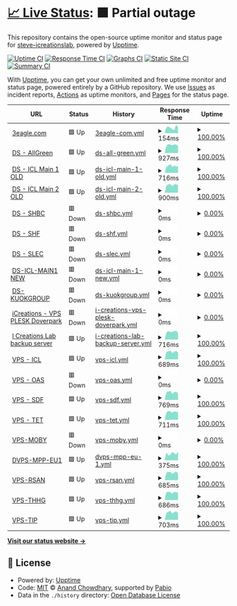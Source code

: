 # [📈 Live Status](https://steve-icreationslab.github.io/ICL_UpptimeMonitor): <!--live status--> **🟧 Partial outage**

This repository contains the open-source uptime monitor and status page for [steve-icreationslab](https://steve-icreationslab.github.io/ICL_UpptimeMonitor), powered by [Upptime](https://github.com/upptime/upptime).

[![Uptime CI](https://github.com/steve-icreationslab/ICL_UpptimeMonitor/workflows/Uptime%20CI/badge.svg)](https://github.com/steve-icreationslab/ICL_UpptimeMonitor/actions?query=workflow%3A%22Uptime+CI%22)
[![Response Time CI](https://github.com/steve-icreationslab/ICL_UpptimeMonitor/workflows/Response%20Time%20CI/badge.svg)](https://github.com/steve-icreationslab/ICL_UpptimeMonitor/actions?query=workflow%3A%22Response+Time+CI%22)
[![Graphs CI](https://github.com/steve-icreationslab/ICL_UpptimeMonitor/workflows/Graphs%20CI/badge.svg)](https://github.com/steve-icreationslab/ICL_UpptimeMonitor/actions?query=workflow%3A%22Graphs+CI%22)
[![Static Site CI](https://github.com/steve-icreationslab/ICL_UpptimeMonitor/workflows/Static%20Site%20CI/badge.svg)](https://github.com/steve-icreationslab/ICL_UpptimeMonitor/actions?query=workflow%3A%22Static+Site+CI%22)
[![Summary CI](https://github.com/steve-icreationslab/ICL_UpptimeMonitor/workflows/Summary%20CI/badge.svg)](https://github.com/steve-icreationslab/ICL_UpptimeMonitor/actions?query=workflow%3A%22Summary+CI%22)

With [Upptime](https://upptime.js.org), you can get your own unlimited and free uptime monitor and status page, powered entirely by a GitHub repository. We use [Issues](https://github.com/steve-icreationslab/ICL_UpptimeMonitor/issues) as incident reports, [Actions](https://github.com/steve-icreationslab/ICL_UpptimeMonitor/actions) as uptime monitors, and [Pages](https://steve-icreationslab.github.io/ICL_UpptimeMonitor) for the status page.

<!--start: status pages-->
<!-- This summary is generated by Upptime (https://github.com/upptime/upptime) -->
<!-- Do not edit this manually, your changes will be overwritten -->
<!-- prettier-ignore -->
| URL | Status | History | Response Time | Uptime |
| --- | ------ | ------- | ------------- | ------ |
| <img alt="" src="https://icons.duckduckgo.com/ip3/www.3eagle.com.ico" height="13"> [3eagle.com](https://www.3eagle.com) | 🟩 Up | [3eagle-com.yml](https://github.com/steve-icreationslab/ICL_UpptimeMonitor/commits/HEAD/history/3eagle-com.yml) | <details><summary><img alt="Response time graph" src="./graphs/3eagle-com/response-time-week.png" height="20"> 154ms</summary><br><a href="https://steve-icreationslab.github.io/ICL_UpptimeMonitor/history/3eagle-com"><img alt="Response time 145" src="https://img.shields.io/endpoint?url=https%3A%2F%2Fraw.githubusercontent.com%2Fsteve-icreationslab%2FICL_UpptimeMonitor%2FHEAD%2Fapi%2F3eagle-com%2Fresponse-time.json"></a><br><a href="https://steve-icreationslab.github.io/ICL_UpptimeMonitor/history/3eagle-com"><img alt="24-hour response time 174" src="https://img.shields.io/endpoint?url=https%3A%2F%2Fraw.githubusercontent.com%2Fsteve-icreationslab%2FICL_UpptimeMonitor%2FHEAD%2Fapi%2F3eagle-com%2Fresponse-time-day.json"></a><br><a href="https://steve-icreationslab.github.io/ICL_UpptimeMonitor/history/3eagle-com"><img alt="7-day response time 154" src="https://img.shields.io/endpoint?url=https%3A%2F%2Fraw.githubusercontent.com%2Fsteve-icreationslab%2FICL_UpptimeMonitor%2FHEAD%2Fapi%2F3eagle-com%2Fresponse-time-week.json"></a><br><a href="https://steve-icreationslab.github.io/ICL_UpptimeMonitor/history/3eagle-com"><img alt="30-day response time 145" src="https://img.shields.io/endpoint?url=https%3A%2F%2Fraw.githubusercontent.com%2Fsteve-icreationslab%2FICL_UpptimeMonitor%2FHEAD%2Fapi%2F3eagle-com%2Fresponse-time-month.json"></a><br><a href="https://steve-icreationslab.github.io/ICL_UpptimeMonitor/history/3eagle-com"><img alt="1-year response time 145" src="https://img.shields.io/endpoint?url=https%3A%2F%2Fraw.githubusercontent.com%2Fsteve-icreationslab%2FICL_UpptimeMonitor%2FHEAD%2Fapi%2F3eagle-com%2Fresponse-time-year.json"></a></details> | <details><summary><a href="https://steve-icreationslab.github.io/ICL_UpptimeMonitor/history/3eagle-com">100.00%</a></summary><a href="https://steve-icreationslab.github.io/ICL_UpptimeMonitor/history/3eagle-com"><img alt="All-time uptime 98.96%" src="https://img.shields.io/endpoint?url=https%3A%2F%2Fraw.githubusercontent.com%2Fsteve-icreationslab%2FICL_UpptimeMonitor%2FHEAD%2Fapi%2F3eagle-com%2Fuptime.json"></a><br><a href="https://steve-icreationslab.github.io/ICL_UpptimeMonitor/history/3eagle-com"><img alt="24-hour uptime 100.00%" src="https://img.shields.io/endpoint?url=https%3A%2F%2Fraw.githubusercontent.com%2Fsteve-icreationslab%2FICL_UpptimeMonitor%2FHEAD%2Fapi%2F3eagle-com%2Fuptime-day.json"></a><br><a href="https://steve-icreationslab.github.io/ICL_UpptimeMonitor/history/3eagle-com"><img alt="7-day uptime 100.00%" src="https://img.shields.io/endpoint?url=https%3A%2F%2Fraw.githubusercontent.com%2Fsteve-icreationslab%2FICL_UpptimeMonitor%2FHEAD%2Fapi%2F3eagle-com%2Fuptime-week.json"></a><br><a href="https://steve-icreationslab.github.io/ICL_UpptimeMonitor/history/3eagle-com"><img alt="30-day uptime 98.96%" src="https://img.shields.io/endpoint?url=https%3A%2F%2Fraw.githubusercontent.com%2Fsteve-icreationslab%2FICL_UpptimeMonitor%2FHEAD%2Fapi%2F3eagle-com%2Fuptime-month.json"></a><br><a href="https://steve-icreationslab.github.io/ICL_UpptimeMonitor/history/3eagle-com"><img alt="1-year uptime 98.96%" src="https://img.shields.io/endpoint?url=https%3A%2F%2Fraw.githubusercontent.com%2Fsteve-icreationslab%2FICL_UpptimeMonitor%2FHEAD%2Fapi%2F3eagle-com%2Fuptime-year.json"></a></details>
| <img alt="" src="https://icons.duckduckgo.com/ip3/server.allgreen.icreationslabserver.com.ico" height="13"> [DS - AllGreen](https://server.allgreen.icreationslabserver.com/) | 🟩 Up | [ds-all-green.yml](https://github.com/steve-icreationslab/ICL_UpptimeMonitor/commits/HEAD/history/ds-all-green.yml) | <details><summary><img alt="Response time graph" src="./graphs/ds-all-green/response-time-week.png" height="20"> 927ms</summary><br><a href="https://steve-icreationslab.github.io/ICL_UpptimeMonitor/history/ds-all-green"><img alt="Response time 926" src="https://img.shields.io/endpoint?url=https%3A%2F%2Fraw.githubusercontent.com%2Fsteve-icreationslab%2FICL_UpptimeMonitor%2FHEAD%2Fapi%2Fds-all-green%2Fresponse-time.json"></a><br><a href="https://steve-icreationslab.github.io/ICL_UpptimeMonitor/history/ds-all-green"><img alt="24-hour response time 1038" src="https://img.shields.io/endpoint?url=https%3A%2F%2Fraw.githubusercontent.com%2Fsteve-icreationslab%2FICL_UpptimeMonitor%2FHEAD%2Fapi%2Fds-all-green%2Fresponse-time-day.json"></a><br><a href="https://steve-icreationslab.github.io/ICL_UpptimeMonitor/history/ds-all-green"><img alt="7-day response time 927" src="https://img.shields.io/endpoint?url=https%3A%2F%2Fraw.githubusercontent.com%2Fsteve-icreationslab%2FICL_UpptimeMonitor%2FHEAD%2Fapi%2Fds-all-green%2Fresponse-time-week.json"></a><br><a href="https://steve-icreationslab.github.io/ICL_UpptimeMonitor/history/ds-all-green"><img alt="30-day response time 926" src="https://img.shields.io/endpoint?url=https%3A%2F%2Fraw.githubusercontent.com%2Fsteve-icreationslab%2FICL_UpptimeMonitor%2FHEAD%2Fapi%2Fds-all-green%2Fresponse-time-month.json"></a><br><a href="https://steve-icreationslab.github.io/ICL_UpptimeMonitor/history/ds-all-green"><img alt="1-year response time 926" src="https://img.shields.io/endpoint?url=https%3A%2F%2Fraw.githubusercontent.com%2Fsteve-icreationslab%2FICL_UpptimeMonitor%2FHEAD%2Fapi%2Fds-all-green%2Fresponse-time-year.json"></a></details> | <details><summary><a href="https://steve-icreationslab.github.io/ICL_UpptimeMonitor/history/ds-all-green">100.00%</a></summary><a href="https://steve-icreationslab.github.io/ICL_UpptimeMonitor/history/ds-all-green"><img alt="All-time uptime 100.00%" src="https://img.shields.io/endpoint?url=https%3A%2F%2Fraw.githubusercontent.com%2Fsteve-icreationslab%2FICL_UpptimeMonitor%2FHEAD%2Fapi%2Fds-all-green%2Fuptime.json"></a><br><a href="https://steve-icreationslab.github.io/ICL_UpptimeMonitor/history/ds-all-green"><img alt="24-hour uptime 100.00%" src="https://img.shields.io/endpoint?url=https%3A%2F%2Fraw.githubusercontent.com%2Fsteve-icreationslab%2FICL_UpptimeMonitor%2FHEAD%2Fapi%2Fds-all-green%2Fuptime-day.json"></a><br><a href="https://steve-icreationslab.github.io/ICL_UpptimeMonitor/history/ds-all-green"><img alt="7-day uptime 100.00%" src="https://img.shields.io/endpoint?url=https%3A%2F%2Fraw.githubusercontent.com%2Fsteve-icreationslab%2FICL_UpptimeMonitor%2FHEAD%2Fapi%2Fds-all-green%2Fuptime-week.json"></a><br><a href="https://steve-icreationslab.github.io/ICL_UpptimeMonitor/history/ds-all-green"><img alt="30-day uptime 100.00%" src="https://img.shields.io/endpoint?url=https%3A%2F%2Fraw.githubusercontent.com%2Fsteve-icreationslab%2FICL_UpptimeMonitor%2FHEAD%2Fapi%2Fds-all-green%2Fuptime-month.json"></a><br><a href="https://steve-icreationslab.github.io/ICL_UpptimeMonitor/history/ds-all-green"><img alt="1-year uptime 100.00%" src="https://img.shields.io/endpoint?url=https%3A%2F%2Fraw.githubusercontent.com%2Fsteve-icreationslab%2FICL_UpptimeMonitor%2FHEAD%2Fapi%2Fds-all-green%2Fuptime-year.json"></a></details>
| <img alt="" src="https://icons.duckduckgo.com/ip3/icreationslabhosting.com.ico" height="13"> [DS - ICL Main 1 OLD](http://icreationslabhosting.com/) | 🟩 Up | [ds-icl-main-1-old.yml](https://github.com/steve-icreationslab/ICL_UpptimeMonitor/commits/HEAD/history/ds-icl-main-1-old.yml) | <details><summary><img alt="Response time graph" src="./graphs/ds-icl-main-1-old/response-time-week.png" height="20"> 716ms</summary><br><a href="https://steve-icreationslab.github.io/ICL_UpptimeMonitor/history/ds-icl-main-1-old"><img alt="Response time 689" src="https://img.shields.io/endpoint?url=https%3A%2F%2Fraw.githubusercontent.com%2Fsteve-icreationslab%2FICL_UpptimeMonitor%2FHEAD%2Fapi%2Fds-icl-main-1-old%2Fresponse-time.json"></a><br><a href="https://steve-icreationslab.github.io/ICL_UpptimeMonitor/history/ds-icl-main-1-old"><img alt="24-hour response time 778" src="https://img.shields.io/endpoint?url=https%3A%2F%2Fraw.githubusercontent.com%2Fsteve-icreationslab%2FICL_UpptimeMonitor%2FHEAD%2Fapi%2Fds-icl-main-1-old%2Fresponse-time-day.json"></a><br><a href="https://steve-icreationslab.github.io/ICL_UpptimeMonitor/history/ds-icl-main-1-old"><img alt="7-day response time 716" src="https://img.shields.io/endpoint?url=https%3A%2F%2Fraw.githubusercontent.com%2Fsteve-icreationslab%2FICL_UpptimeMonitor%2FHEAD%2Fapi%2Fds-icl-main-1-old%2Fresponse-time-week.json"></a><br><a href="https://steve-icreationslab.github.io/ICL_UpptimeMonitor/history/ds-icl-main-1-old"><img alt="30-day response time 689" src="https://img.shields.io/endpoint?url=https%3A%2F%2Fraw.githubusercontent.com%2Fsteve-icreationslab%2FICL_UpptimeMonitor%2FHEAD%2Fapi%2Fds-icl-main-1-old%2Fresponse-time-month.json"></a><br><a href="https://steve-icreationslab.github.io/ICL_UpptimeMonitor/history/ds-icl-main-1-old"><img alt="1-year response time 689" src="https://img.shields.io/endpoint?url=https%3A%2F%2Fraw.githubusercontent.com%2Fsteve-icreationslab%2FICL_UpptimeMonitor%2FHEAD%2Fapi%2Fds-icl-main-1-old%2Fresponse-time-year.json"></a></details> | <details><summary><a href="https://steve-icreationslab.github.io/ICL_UpptimeMonitor/history/ds-icl-main-1-old">100.00%</a></summary><a href="https://steve-icreationslab.github.io/ICL_UpptimeMonitor/history/ds-icl-main-1-old"><img alt="All-time uptime 100.00%" src="https://img.shields.io/endpoint?url=https%3A%2F%2Fraw.githubusercontent.com%2Fsteve-icreationslab%2FICL_UpptimeMonitor%2FHEAD%2Fapi%2Fds-icl-main-1-old%2Fuptime.json"></a><br><a href="https://steve-icreationslab.github.io/ICL_UpptimeMonitor/history/ds-icl-main-1-old"><img alt="24-hour uptime 100.00%" src="https://img.shields.io/endpoint?url=https%3A%2F%2Fraw.githubusercontent.com%2Fsteve-icreationslab%2FICL_UpptimeMonitor%2FHEAD%2Fapi%2Fds-icl-main-1-old%2Fuptime-day.json"></a><br><a href="https://steve-icreationslab.github.io/ICL_UpptimeMonitor/history/ds-icl-main-1-old"><img alt="7-day uptime 100.00%" src="https://img.shields.io/endpoint?url=https%3A%2F%2Fraw.githubusercontent.com%2Fsteve-icreationslab%2FICL_UpptimeMonitor%2FHEAD%2Fapi%2Fds-icl-main-1-old%2Fuptime-week.json"></a><br><a href="https://steve-icreationslab.github.io/ICL_UpptimeMonitor/history/ds-icl-main-1-old"><img alt="30-day uptime 100.00%" src="https://img.shields.io/endpoint?url=https%3A%2F%2Fraw.githubusercontent.com%2Fsteve-icreationslab%2FICL_UpptimeMonitor%2FHEAD%2Fapi%2Fds-icl-main-1-old%2Fuptime-month.json"></a><br><a href="https://steve-icreationslab.github.io/ICL_UpptimeMonitor/history/ds-icl-main-1-old"><img alt="1-year uptime 100.00%" src="https://img.shields.io/endpoint?url=https%3A%2F%2Fraw.githubusercontent.com%2Fsteve-icreationslab%2FICL_UpptimeMonitor%2FHEAD%2Fapi%2Fds-icl-main-1-old%2Fuptime-year.json"></a></details>
| <img alt="" src="https://icons.duckduckgo.com/ip3/ds.icreationslabserver.com.ico" height="13"> [DS - ICL Main 2 OLD](https://ds.icreationslabserver.com/) | 🟩 Up | [ds-icl-main-2-old.yml](https://github.com/steve-icreationslab/ICL_UpptimeMonitor/commits/HEAD/history/ds-icl-main-2-old.yml) | <details><summary><img alt="Response time graph" src="./graphs/ds-icl-main-2-old/response-time-week.png" height="20"> 900ms</summary><br><a href="https://steve-icreationslab.github.io/ICL_UpptimeMonitor/history/ds-icl-main-2-old"><img alt="Response time 900" src="https://img.shields.io/endpoint?url=https%3A%2F%2Fraw.githubusercontent.com%2Fsteve-icreationslab%2FICL_UpptimeMonitor%2FHEAD%2Fapi%2Fds-icl-main-2-old%2Fresponse-time.json"></a><br><a href="https://steve-icreationslab.github.io/ICL_UpptimeMonitor/history/ds-icl-main-2-old"><img alt="24-hour response time 1024" src="https://img.shields.io/endpoint?url=https%3A%2F%2Fraw.githubusercontent.com%2Fsteve-icreationslab%2FICL_UpptimeMonitor%2FHEAD%2Fapi%2Fds-icl-main-2-old%2Fresponse-time-day.json"></a><br><a href="https://steve-icreationslab.github.io/ICL_UpptimeMonitor/history/ds-icl-main-2-old"><img alt="7-day response time 900" src="https://img.shields.io/endpoint?url=https%3A%2F%2Fraw.githubusercontent.com%2Fsteve-icreationslab%2FICL_UpptimeMonitor%2FHEAD%2Fapi%2Fds-icl-main-2-old%2Fresponse-time-week.json"></a><br><a href="https://steve-icreationslab.github.io/ICL_UpptimeMonitor/history/ds-icl-main-2-old"><img alt="30-day response time 900" src="https://img.shields.io/endpoint?url=https%3A%2F%2Fraw.githubusercontent.com%2Fsteve-icreationslab%2FICL_UpptimeMonitor%2FHEAD%2Fapi%2Fds-icl-main-2-old%2Fresponse-time-month.json"></a><br><a href="https://steve-icreationslab.github.io/ICL_UpptimeMonitor/history/ds-icl-main-2-old"><img alt="1-year response time 900" src="https://img.shields.io/endpoint?url=https%3A%2F%2Fraw.githubusercontent.com%2Fsteve-icreationslab%2FICL_UpptimeMonitor%2FHEAD%2Fapi%2Fds-icl-main-2-old%2Fresponse-time-year.json"></a></details> | <details><summary><a href="https://steve-icreationslab.github.io/ICL_UpptimeMonitor/history/ds-icl-main-2-old">100.00%</a></summary><a href="https://steve-icreationslab.github.io/ICL_UpptimeMonitor/history/ds-icl-main-2-old"><img alt="All-time uptime 100.00%" src="https://img.shields.io/endpoint?url=https%3A%2F%2Fraw.githubusercontent.com%2Fsteve-icreationslab%2FICL_UpptimeMonitor%2FHEAD%2Fapi%2Fds-icl-main-2-old%2Fuptime.json"></a><br><a href="https://steve-icreationslab.github.io/ICL_UpptimeMonitor/history/ds-icl-main-2-old"><img alt="24-hour uptime 100.00%" src="https://img.shields.io/endpoint?url=https%3A%2F%2Fraw.githubusercontent.com%2Fsteve-icreationslab%2FICL_UpptimeMonitor%2FHEAD%2Fapi%2Fds-icl-main-2-old%2Fuptime-day.json"></a><br><a href="https://steve-icreationslab.github.io/ICL_UpptimeMonitor/history/ds-icl-main-2-old"><img alt="7-day uptime 100.00%" src="https://img.shields.io/endpoint?url=https%3A%2F%2Fraw.githubusercontent.com%2Fsteve-icreationslab%2FICL_UpptimeMonitor%2FHEAD%2Fapi%2Fds-icl-main-2-old%2Fuptime-week.json"></a><br><a href="https://steve-icreationslab.github.io/ICL_UpptimeMonitor/history/ds-icl-main-2-old"><img alt="30-day uptime 100.00%" src="https://img.shields.io/endpoint?url=https%3A%2F%2Fraw.githubusercontent.com%2Fsteve-icreationslab%2FICL_UpptimeMonitor%2FHEAD%2Fapi%2Fds-icl-main-2-old%2Fuptime-month.json"></a><br><a href="https://steve-icreationslab.github.io/ICL_UpptimeMonitor/history/ds-icl-main-2-old"><img alt="1-year uptime 100.00%" src="https://img.shields.io/endpoint?url=https%3A%2F%2Fraw.githubusercontent.com%2Fsteve-icreationslab%2FICL_UpptimeMonitor%2FHEAD%2Fapi%2Fds-icl-main-2-old%2Fuptime-year.json"></a></details>
| <img alt="" src="https://icons.duckduckgo.com/ip3/server.shbc.com.sg.ico" height="13"> [DS - SHBC](https://server.shbc.com.sg/) | 🟥 Down | [ds-shbc.yml](https://github.com/steve-icreationslab/ICL_UpptimeMonitor/commits/HEAD/history/ds-shbc.yml) | <details><summary><img alt="Response time graph" src="./graphs/ds-shbc/response-time-week.png" height="20"> 0ms</summary><br><a href="https://steve-icreationslab.github.io/ICL_UpptimeMonitor/history/ds-shbc"><img alt="Response time 719" src="https://img.shields.io/endpoint?url=https%3A%2F%2Fraw.githubusercontent.com%2Fsteve-icreationslab%2FICL_UpptimeMonitor%2FHEAD%2Fapi%2Fds-shbc%2Fresponse-time.json"></a><br><a href="https://steve-icreationslab.github.io/ICL_UpptimeMonitor/history/ds-shbc"><img alt="24-hour response time 0" src="https://img.shields.io/endpoint?url=https%3A%2F%2Fraw.githubusercontent.com%2Fsteve-icreationslab%2FICL_UpptimeMonitor%2FHEAD%2Fapi%2Fds-shbc%2Fresponse-time-day.json"></a><br><a href="https://steve-icreationslab.github.io/ICL_UpptimeMonitor/history/ds-shbc"><img alt="7-day response time 0" src="https://img.shields.io/endpoint?url=https%3A%2F%2Fraw.githubusercontent.com%2Fsteve-icreationslab%2FICL_UpptimeMonitor%2FHEAD%2Fapi%2Fds-shbc%2Fresponse-time-week.json"></a><br><a href="https://steve-icreationslab.github.io/ICL_UpptimeMonitor/history/ds-shbc"><img alt="30-day response time 719" src="https://img.shields.io/endpoint?url=https%3A%2F%2Fraw.githubusercontent.com%2Fsteve-icreationslab%2FICL_UpptimeMonitor%2FHEAD%2Fapi%2Fds-shbc%2Fresponse-time-month.json"></a><br><a href="https://steve-icreationslab.github.io/ICL_UpptimeMonitor/history/ds-shbc"><img alt="1-year response time 719" src="https://img.shields.io/endpoint?url=https%3A%2F%2Fraw.githubusercontent.com%2Fsteve-icreationslab%2FICL_UpptimeMonitor%2FHEAD%2Fapi%2Fds-shbc%2Fresponse-time-year.json"></a></details> | <details><summary><a href="https://steve-icreationslab.github.io/ICL_UpptimeMonitor/history/ds-shbc">0.00%</a></summary><a href="https://steve-icreationslab.github.io/ICL_UpptimeMonitor/history/ds-shbc"><img alt="All-time uptime 0.02%" src="https://img.shields.io/endpoint?url=https%3A%2F%2Fraw.githubusercontent.com%2Fsteve-icreationslab%2FICL_UpptimeMonitor%2FHEAD%2Fapi%2Fds-shbc%2Fuptime.json"></a><br><a href="https://steve-icreationslab.github.io/ICL_UpptimeMonitor/history/ds-shbc"><img alt="24-hour uptime 0.00%" src="https://img.shields.io/endpoint?url=https%3A%2F%2Fraw.githubusercontent.com%2Fsteve-icreationslab%2FICL_UpptimeMonitor%2FHEAD%2Fapi%2Fds-shbc%2Fuptime-day.json"></a><br><a href="https://steve-icreationslab.github.io/ICL_UpptimeMonitor/history/ds-shbc"><img alt="7-day uptime 0.00%" src="https://img.shields.io/endpoint?url=https%3A%2F%2Fraw.githubusercontent.com%2Fsteve-icreationslab%2FICL_UpptimeMonitor%2FHEAD%2Fapi%2Fds-shbc%2Fuptime-week.json"></a><br><a href="https://steve-icreationslab.github.io/ICL_UpptimeMonitor/history/ds-shbc"><img alt="30-day uptime 0.02%" src="https://img.shields.io/endpoint?url=https%3A%2F%2Fraw.githubusercontent.com%2Fsteve-icreationslab%2FICL_UpptimeMonitor%2FHEAD%2Fapi%2Fds-shbc%2Fuptime-month.json"></a><br><a href="https://steve-icreationslab.github.io/ICL_UpptimeMonitor/history/ds-shbc"><img alt="1-year uptime 0.02%" src="https://img.shields.io/endpoint?url=https%3A%2F%2Fraw.githubusercontent.com%2Fsteve-icreationslab%2FICL_UpptimeMonitor%2FHEAD%2Fapi%2Fds-shbc%2Fuptime-year.json"></a></details>
| <img alt="" src="https://icons.duckduckgo.com/ip3/server.myheart.org.sg.ico" height="13"> [DS - SHF](https://server.myheart.org.sg/) | 🟥 Down | [ds-shf.yml](https://github.com/steve-icreationslab/ICL_UpptimeMonitor/commits/HEAD/history/ds-shf.yml) | <details><summary><img alt="Response time graph" src="./graphs/ds-shf/response-time-week.png" height="20"> 0ms</summary><br><a href="https://steve-icreationslab.github.io/ICL_UpptimeMonitor/history/ds-shf"><img alt="Response time 0" src="https://img.shields.io/endpoint?url=https%3A%2F%2Fraw.githubusercontent.com%2Fsteve-icreationslab%2FICL_UpptimeMonitor%2FHEAD%2Fapi%2Fds-shf%2Fresponse-time.json"></a><br><a href="https://steve-icreationslab.github.io/ICL_UpptimeMonitor/history/ds-shf"><img alt="24-hour response time 0" src="https://img.shields.io/endpoint?url=https%3A%2F%2Fraw.githubusercontent.com%2Fsteve-icreationslab%2FICL_UpptimeMonitor%2FHEAD%2Fapi%2Fds-shf%2Fresponse-time-day.json"></a><br><a href="https://steve-icreationslab.github.io/ICL_UpptimeMonitor/history/ds-shf"><img alt="7-day response time 0" src="https://img.shields.io/endpoint?url=https%3A%2F%2Fraw.githubusercontent.com%2Fsteve-icreationslab%2FICL_UpptimeMonitor%2FHEAD%2Fapi%2Fds-shf%2Fresponse-time-week.json"></a><br><a href="https://steve-icreationslab.github.io/ICL_UpptimeMonitor/history/ds-shf"><img alt="30-day response time 0" src="https://img.shields.io/endpoint?url=https%3A%2F%2Fraw.githubusercontent.com%2Fsteve-icreationslab%2FICL_UpptimeMonitor%2FHEAD%2Fapi%2Fds-shf%2Fresponse-time-month.json"></a><br><a href="https://steve-icreationslab.github.io/ICL_UpptimeMonitor/history/ds-shf"><img alt="1-year response time 0" src="https://img.shields.io/endpoint?url=https%3A%2F%2Fraw.githubusercontent.com%2Fsteve-icreationslab%2FICL_UpptimeMonitor%2FHEAD%2Fapi%2Fds-shf%2Fresponse-time-year.json"></a></details> | <details><summary><a href="https://steve-icreationslab.github.io/ICL_UpptimeMonitor/history/ds-shf">0.00%</a></summary><a href="https://steve-icreationslab.github.io/ICL_UpptimeMonitor/history/ds-shf"><img alt="All-time uptime 0.00%" src="https://img.shields.io/endpoint?url=https%3A%2F%2Fraw.githubusercontent.com%2Fsteve-icreationslab%2FICL_UpptimeMonitor%2FHEAD%2Fapi%2Fds-shf%2Fuptime.json"></a><br><a href="https://steve-icreationslab.github.io/ICL_UpptimeMonitor/history/ds-shf"><img alt="24-hour uptime 0.00%" src="https://img.shields.io/endpoint?url=https%3A%2F%2Fraw.githubusercontent.com%2Fsteve-icreationslab%2FICL_UpptimeMonitor%2FHEAD%2Fapi%2Fds-shf%2Fuptime-day.json"></a><br><a href="https://steve-icreationslab.github.io/ICL_UpptimeMonitor/history/ds-shf"><img alt="7-day uptime 0.00%" src="https://img.shields.io/endpoint?url=https%3A%2F%2Fraw.githubusercontent.com%2Fsteve-icreationslab%2FICL_UpptimeMonitor%2FHEAD%2Fapi%2Fds-shf%2Fuptime-week.json"></a><br><a href="https://steve-icreationslab.github.io/ICL_UpptimeMonitor/history/ds-shf"><img alt="30-day uptime 0.00%" src="https://img.shields.io/endpoint?url=https%3A%2F%2Fraw.githubusercontent.com%2Fsteve-icreationslab%2FICL_UpptimeMonitor%2FHEAD%2Fapi%2Fds-shf%2Fuptime-month.json"></a><br><a href="https://steve-icreationslab.github.io/ICL_UpptimeMonitor/history/ds-shf"><img alt="1-year uptime 0.00%" src="https://img.shields.io/endpoint?url=https%3A%2F%2Fraw.githubusercontent.com%2Fsteve-icreationslab%2FICL_UpptimeMonitor%2FHEAD%2Fapi%2Fds-shf%2Fuptime-year.json"></a></details>
| <img alt="" src="https://icons.duckduckgo.com/ip3/slec.icreationslabhosting.com.ico" height="13"> [DS - SLEC](https://slec.icreationslabhosting.com/) | 🟥 Down | [ds-slec.yml](https://github.com/steve-icreationslab/ICL_UpptimeMonitor/commits/HEAD/history/ds-slec.yml) | <details><summary><img alt="Response time graph" src="./graphs/ds-slec/response-time-week.png" height="20"> 0ms</summary><br><a href="https://steve-icreationslab.github.io/ICL_UpptimeMonitor/history/ds-slec"><img alt="Response time 910" src="https://img.shields.io/endpoint?url=https%3A%2F%2Fraw.githubusercontent.com%2Fsteve-icreationslab%2FICL_UpptimeMonitor%2FHEAD%2Fapi%2Fds-slec%2Fresponse-time.json"></a><br><a href="https://steve-icreationslab.github.io/ICL_UpptimeMonitor/history/ds-slec"><img alt="24-hour response time 0" src="https://img.shields.io/endpoint?url=https%3A%2F%2Fraw.githubusercontent.com%2Fsteve-icreationslab%2FICL_UpptimeMonitor%2FHEAD%2Fapi%2Fds-slec%2Fresponse-time-day.json"></a><br><a href="https://steve-icreationslab.github.io/ICL_UpptimeMonitor/history/ds-slec"><img alt="7-day response time 0" src="https://img.shields.io/endpoint?url=https%3A%2F%2Fraw.githubusercontent.com%2Fsteve-icreationslab%2FICL_UpptimeMonitor%2FHEAD%2Fapi%2Fds-slec%2Fresponse-time-week.json"></a><br><a href="https://steve-icreationslab.github.io/ICL_UpptimeMonitor/history/ds-slec"><img alt="30-day response time 910" src="https://img.shields.io/endpoint?url=https%3A%2F%2Fraw.githubusercontent.com%2Fsteve-icreationslab%2FICL_UpptimeMonitor%2FHEAD%2Fapi%2Fds-slec%2Fresponse-time-month.json"></a><br><a href="https://steve-icreationslab.github.io/ICL_UpptimeMonitor/history/ds-slec"><img alt="1-year response time 910" src="https://img.shields.io/endpoint?url=https%3A%2F%2Fraw.githubusercontent.com%2Fsteve-icreationslab%2FICL_UpptimeMonitor%2FHEAD%2Fapi%2Fds-slec%2Fresponse-time-year.json"></a></details> | <details><summary><a href="https://steve-icreationslab.github.io/ICL_UpptimeMonitor/history/ds-slec">0.00%</a></summary><a href="https://steve-icreationslab.github.io/ICL_UpptimeMonitor/history/ds-slec"><img alt="All-time uptime 40.25%" src="https://img.shields.io/endpoint?url=https%3A%2F%2Fraw.githubusercontent.com%2Fsteve-icreationslab%2FICL_UpptimeMonitor%2FHEAD%2Fapi%2Fds-slec%2Fuptime.json"></a><br><a href="https://steve-icreationslab.github.io/ICL_UpptimeMonitor/history/ds-slec"><img alt="24-hour uptime 0.00%" src="https://img.shields.io/endpoint?url=https%3A%2F%2Fraw.githubusercontent.com%2Fsteve-icreationslab%2FICL_UpptimeMonitor%2FHEAD%2Fapi%2Fds-slec%2Fuptime-day.json"></a><br><a href="https://steve-icreationslab.github.io/ICL_UpptimeMonitor/history/ds-slec"><img alt="7-day uptime 0.00%" src="https://img.shields.io/endpoint?url=https%3A%2F%2Fraw.githubusercontent.com%2Fsteve-icreationslab%2FICL_UpptimeMonitor%2FHEAD%2Fapi%2Fds-slec%2Fuptime-week.json"></a><br><a href="https://steve-icreationslab.github.io/ICL_UpptimeMonitor/history/ds-slec"><img alt="30-day uptime 40.25%" src="https://img.shields.io/endpoint?url=https%3A%2F%2Fraw.githubusercontent.com%2Fsteve-icreationslab%2FICL_UpptimeMonitor%2FHEAD%2Fapi%2Fds-slec%2Fuptime-month.json"></a><br><a href="https://steve-icreationslab.github.io/ICL_UpptimeMonitor/history/ds-slec"><img alt="1-year uptime 40.25%" src="https://img.shields.io/endpoint?url=https%3A%2F%2Fraw.githubusercontent.com%2Fsteve-icreationslab%2FICL_UpptimeMonitor%2FHEAD%2Fapi%2Fds-slec%2Fuptime-year.json"></a></details>
| <img alt="" src="https://icons.duckduckgo.com/ip3/15.235.233.103.ico" height="13"> [DS-ICL-MAIN1 NEW](https://15.235.233.103/) | 🟥 Down | [ds-icl-main-1-new.yml](https://github.com/steve-icreationslab/ICL_UpptimeMonitor/commits/HEAD/history/ds-icl-main-1-new.yml) | <details><summary><img alt="Response time graph" src="./graphs/ds-icl-main-1-new/response-time-week.png" height="20"> 0ms</summary><br><a href="https://steve-icreationslab.github.io/ICL_UpptimeMonitor/history/ds-icl-main-1-new"><img alt="Response time 0" src="https://img.shields.io/endpoint?url=https%3A%2F%2Fraw.githubusercontent.com%2Fsteve-icreationslab%2FICL_UpptimeMonitor%2FHEAD%2Fapi%2Fds-icl-main-1-new%2Fresponse-time.json"></a><br><a href="https://steve-icreationslab.github.io/ICL_UpptimeMonitor/history/ds-icl-main-1-new"><img alt="24-hour response time 0" src="https://img.shields.io/endpoint?url=https%3A%2F%2Fraw.githubusercontent.com%2Fsteve-icreationslab%2FICL_UpptimeMonitor%2FHEAD%2Fapi%2Fds-icl-main-1-new%2Fresponse-time-day.json"></a><br><a href="https://steve-icreationslab.github.io/ICL_UpptimeMonitor/history/ds-icl-main-1-new"><img alt="7-day response time 0" src="https://img.shields.io/endpoint?url=https%3A%2F%2Fraw.githubusercontent.com%2Fsteve-icreationslab%2FICL_UpptimeMonitor%2FHEAD%2Fapi%2Fds-icl-main-1-new%2Fresponse-time-week.json"></a><br><a href="https://steve-icreationslab.github.io/ICL_UpptimeMonitor/history/ds-icl-main-1-new"><img alt="30-day response time 0" src="https://img.shields.io/endpoint?url=https%3A%2F%2Fraw.githubusercontent.com%2Fsteve-icreationslab%2FICL_UpptimeMonitor%2FHEAD%2Fapi%2Fds-icl-main-1-new%2Fresponse-time-month.json"></a><br><a href="https://steve-icreationslab.github.io/ICL_UpptimeMonitor/history/ds-icl-main-1-new"><img alt="1-year response time 0" src="https://img.shields.io/endpoint?url=https%3A%2F%2Fraw.githubusercontent.com%2Fsteve-icreationslab%2FICL_UpptimeMonitor%2FHEAD%2Fapi%2Fds-icl-main-1-new%2Fresponse-time-year.json"></a></details> | <details><summary><a href="https://steve-icreationslab.github.io/ICL_UpptimeMonitor/history/ds-icl-main-1-new">0.00%</a></summary><a href="https://steve-icreationslab.github.io/ICL_UpptimeMonitor/history/ds-icl-main-1-new"><img alt="All-time uptime 0.00%" src="https://img.shields.io/endpoint?url=https%3A%2F%2Fraw.githubusercontent.com%2Fsteve-icreationslab%2FICL_UpptimeMonitor%2FHEAD%2Fapi%2Fds-icl-main-1-new%2Fuptime.json"></a><br><a href="https://steve-icreationslab.github.io/ICL_UpptimeMonitor/history/ds-icl-main-1-new"><img alt="24-hour uptime 0.00%" src="https://img.shields.io/endpoint?url=https%3A%2F%2Fraw.githubusercontent.com%2Fsteve-icreationslab%2FICL_UpptimeMonitor%2FHEAD%2Fapi%2Fds-icl-main-1-new%2Fuptime-day.json"></a><br><a href="https://steve-icreationslab.github.io/ICL_UpptimeMonitor/history/ds-icl-main-1-new"><img alt="7-day uptime 0.00%" src="https://img.shields.io/endpoint?url=https%3A%2F%2Fraw.githubusercontent.com%2Fsteve-icreationslab%2FICL_UpptimeMonitor%2FHEAD%2Fapi%2Fds-icl-main-1-new%2Fuptime-week.json"></a><br><a href="https://steve-icreationslab.github.io/ICL_UpptimeMonitor/history/ds-icl-main-1-new"><img alt="30-day uptime 0.00%" src="https://img.shields.io/endpoint?url=https%3A%2F%2Fraw.githubusercontent.com%2Fsteve-icreationslab%2FICL_UpptimeMonitor%2FHEAD%2Fapi%2Fds-icl-main-1-new%2Fuptime-month.json"></a><br><a href="https://steve-icreationslab.github.io/ICL_UpptimeMonitor/history/ds-icl-main-1-new"><img alt="1-year uptime 0.00%" src="https://img.shields.io/endpoint?url=https%3A%2F%2Fraw.githubusercontent.com%2Fsteve-icreationslab%2FICL_UpptimeMonitor%2FHEAD%2Fapi%2Fds-icl-main-1-new%2Fuptime-year.json"></a></details>
| <img alt="" src="https://icons.duckduckgo.com/ip3/kuokgroup.server.icreationslab.com.ico" height="13"> [DS-KUOKGROUP](https://kuokgroup.server.icreationslab.com:2083/) | 🟥 Down | [ds-kuokgroup.yml](https://github.com/steve-icreationslab/ICL_UpptimeMonitor/commits/HEAD/history/ds-kuokgroup.yml) | <details><summary><img alt="Response time graph" src="./graphs/ds-kuokgroup/response-time-week.png" height="20"> 0ms</summary><br><a href="https://steve-icreationslab.github.io/ICL_UpptimeMonitor/history/ds-kuokgroup"><img alt="Response time 0" src="https://img.shields.io/endpoint?url=https%3A%2F%2Fraw.githubusercontent.com%2Fsteve-icreationslab%2FICL_UpptimeMonitor%2FHEAD%2Fapi%2Fds-kuokgroup%2Fresponse-time.json"></a><br><a href="https://steve-icreationslab.github.io/ICL_UpptimeMonitor/history/ds-kuokgroup"><img alt="24-hour response time 0" src="https://img.shields.io/endpoint?url=https%3A%2F%2Fraw.githubusercontent.com%2Fsteve-icreationslab%2FICL_UpptimeMonitor%2FHEAD%2Fapi%2Fds-kuokgroup%2Fresponse-time-day.json"></a><br><a href="https://steve-icreationslab.github.io/ICL_UpptimeMonitor/history/ds-kuokgroup"><img alt="7-day response time 0" src="https://img.shields.io/endpoint?url=https%3A%2F%2Fraw.githubusercontent.com%2Fsteve-icreationslab%2FICL_UpptimeMonitor%2FHEAD%2Fapi%2Fds-kuokgroup%2Fresponse-time-week.json"></a><br><a href="https://steve-icreationslab.github.io/ICL_UpptimeMonitor/history/ds-kuokgroup"><img alt="30-day response time 0" src="https://img.shields.io/endpoint?url=https%3A%2F%2Fraw.githubusercontent.com%2Fsteve-icreationslab%2FICL_UpptimeMonitor%2FHEAD%2Fapi%2Fds-kuokgroup%2Fresponse-time-month.json"></a><br><a href="https://steve-icreationslab.github.io/ICL_UpptimeMonitor/history/ds-kuokgroup"><img alt="1-year response time 0" src="https://img.shields.io/endpoint?url=https%3A%2F%2Fraw.githubusercontent.com%2Fsteve-icreationslab%2FICL_UpptimeMonitor%2FHEAD%2Fapi%2Fds-kuokgroup%2Fresponse-time-year.json"></a></details> | <details><summary><a href="https://steve-icreationslab.github.io/ICL_UpptimeMonitor/history/ds-kuokgroup">0.00%</a></summary><a href="https://steve-icreationslab.github.io/ICL_UpptimeMonitor/history/ds-kuokgroup"><img alt="All-time uptime 0.00%" src="https://img.shields.io/endpoint?url=https%3A%2F%2Fraw.githubusercontent.com%2Fsteve-icreationslab%2FICL_UpptimeMonitor%2FHEAD%2Fapi%2Fds-kuokgroup%2Fuptime.json"></a><br><a href="https://steve-icreationslab.github.io/ICL_UpptimeMonitor/history/ds-kuokgroup"><img alt="24-hour uptime 0.00%" src="https://img.shields.io/endpoint?url=https%3A%2F%2Fraw.githubusercontent.com%2Fsteve-icreationslab%2FICL_UpptimeMonitor%2FHEAD%2Fapi%2Fds-kuokgroup%2Fuptime-day.json"></a><br><a href="https://steve-icreationslab.github.io/ICL_UpptimeMonitor/history/ds-kuokgroup"><img alt="7-day uptime 0.00%" src="https://img.shields.io/endpoint?url=https%3A%2F%2Fraw.githubusercontent.com%2Fsteve-icreationslab%2FICL_UpptimeMonitor%2FHEAD%2Fapi%2Fds-kuokgroup%2Fuptime-week.json"></a><br><a href="https://steve-icreationslab.github.io/ICL_UpptimeMonitor/history/ds-kuokgroup"><img alt="30-day uptime 0.00%" src="https://img.shields.io/endpoint?url=https%3A%2F%2Fraw.githubusercontent.com%2Fsteve-icreationslab%2FICL_UpptimeMonitor%2FHEAD%2Fapi%2Fds-kuokgroup%2Fuptime-month.json"></a><br><a href="https://steve-icreationslab.github.io/ICL_UpptimeMonitor/history/ds-kuokgroup"><img alt="1-year uptime 0.00%" src="https://img.shields.io/endpoint?url=https%3A%2F%2Fraw.githubusercontent.com%2Fsteve-icreationslab%2FICL_UpptimeMonitor%2FHEAD%2Fapi%2Fds-kuokgroup%2Fuptime-year.json"></a></details>
| <img alt="" src="https://icons.duckduckgo.com/ip3/vps.doverpark.org.sg.ico" height="13"> [iCreations - VPS PLESK Doverpark](https://vps.doverpark.org.sg:8443/login_up.php) | 🟥 Down | [i-creations-vps-plesk-doverpark.yml](https://github.com/steve-icreationslab/ICL_UpptimeMonitor/commits/HEAD/history/i-creations-vps-plesk-doverpark.yml) | <details><summary><img alt="Response time graph" src="./graphs/i-creations-vps-plesk-doverpark/response-time-week.png" height="20"> 0ms</summary><br><a href="https://steve-icreationslab.github.io/ICL_UpptimeMonitor/history/i-creations-vps-plesk-doverpark"><img alt="Response time 0" src="https://img.shields.io/endpoint?url=https%3A%2F%2Fraw.githubusercontent.com%2Fsteve-icreationslab%2FICL_UpptimeMonitor%2FHEAD%2Fapi%2Fi-creations-vps-plesk-doverpark%2Fresponse-time.json"></a><br><a href="https://steve-icreationslab.github.io/ICL_UpptimeMonitor/history/i-creations-vps-plesk-doverpark"><img alt="24-hour response time 0" src="https://img.shields.io/endpoint?url=https%3A%2F%2Fraw.githubusercontent.com%2Fsteve-icreationslab%2FICL_UpptimeMonitor%2FHEAD%2Fapi%2Fi-creations-vps-plesk-doverpark%2Fresponse-time-day.json"></a><br><a href="https://steve-icreationslab.github.io/ICL_UpptimeMonitor/history/i-creations-vps-plesk-doverpark"><img alt="7-day response time 0" src="https://img.shields.io/endpoint?url=https%3A%2F%2Fraw.githubusercontent.com%2Fsteve-icreationslab%2FICL_UpptimeMonitor%2FHEAD%2Fapi%2Fi-creations-vps-plesk-doverpark%2Fresponse-time-week.json"></a><br><a href="https://steve-icreationslab.github.io/ICL_UpptimeMonitor/history/i-creations-vps-plesk-doverpark"><img alt="30-day response time 0" src="https://img.shields.io/endpoint?url=https%3A%2F%2Fraw.githubusercontent.com%2Fsteve-icreationslab%2FICL_UpptimeMonitor%2FHEAD%2Fapi%2Fi-creations-vps-plesk-doverpark%2Fresponse-time-month.json"></a><br><a href="https://steve-icreationslab.github.io/ICL_UpptimeMonitor/history/i-creations-vps-plesk-doverpark"><img alt="1-year response time 0" src="https://img.shields.io/endpoint?url=https%3A%2F%2Fraw.githubusercontent.com%2Fsteve-icreationslab%2FICL_UpptimeMonitor%2FHEAD%2Fapi%2Fi-creations-vps-plesk-doverpark%2Fresponse-time-year.json"></a></details> | <details><summary><a href="https://steve-icreationslab.github.io/ICL_UpptimeMonitor/history/i-creations-vps-plesk-doverpark">0.00%</a></summary><a href="https://steve-icreationslab.github.io/ICL_UpptimeMonitor/history/i-creations-vps-plesk-doverpark"><img alt="All-time uptime 0.00%" src="https://img.shields.io/endpoint?url=https%3A%2F%2Fraw.githubusercontent.com%2Fsteve-icreationslab%2FICL_UpptimeMonitor%2FHEAD%2Fapi%2Fi-creations-vps-plesk-doverpark%2Fuptime.json"></a><br><a href="https://steve-icreationslab.github.io/ICL_UpptimeMonitor/history/i-creations-vps-plesk-doverpark"><img alt="24-hour uptime 0.00%" src="https://img.shields.io/endpoint?url=https%3A%2F%2Fraw.githubusercontent.com%2Fsteve-icreationslab%2FICL_UpptimeMonitor%2FHEAD%2Fapi%2Fi-creations-vps-plesk-doverpark%2Fuptime-day.json"></a><br><a href="https://steve-icreationslab.github.io/ICL_UpptimeMonitor/history/i-creations-vps-plesk-doverpark"><img alt="7-day uptime 0.00%" src="https://img.shields.io/endpoint?url=https%3A%2F%2Fraw.githubusercontent.com%2Fsteve-icreationslab%2FICL_UpptimeMonitor%2FHEAD%2Fapi%2Fi-creations-vps-plesk-doverpark%2Fuptime-week.json"></a><br><a href="https://steve-icreationslab.github.io/ICL_UpptimeMonitor/history/i-creations-vps-plesk-doverpark"><img alt="30-day uptime 0.00%" src="https://img.shields.io/endpoint?url=https%3A%2F%2Fraw.githubusercontent.com%2Fsteve-icreationslab%2FICL_UpptimeMonitor%2FHEAD%2Fapi%2Fi-creations-vps-plesk-doverpark%2Fuptime-month.json"></a><br><a href="https://steve-icreationslab.github.io/ICL_UpptimeMonitor/history/i-creations-vps-plesk-doverpark"><img alt="1-year uptime 0.00%" src="https://img.shields.io/endpoint?url=https%3A%2F%2Fraw.githubusercontent.com%2Fsteve-icreationslab%2FICL_UpptimeMonitor%2FHEAD%2Fapi%2Fi-creations-vps-plesk-doverpark%2Fuptime-year.json"></a></details>
| <img alt="" src="https://icons.duckduckgo.com/ip3/server.icreationslab.com.ico" height="13"> [I Creations Lab backup server](https://server.icreationslab.com/) | 🟩 Up | [i-creations-lab-backup-server.yml](https://github.com/steve-icreationslab/ICL_UpptimeMonitor/commits/HEAD/history/i-creations-lab-backup-server.yml) | <details><summary><img alt="Response time graph" src="./graphs/i-creations-lab-backup-server/response-time-week.png" height="20"> 716ms</summary><br><a href="https://steve-icreationslab.github.io/ICL_UpptimeMonitor/history/i-creations-lab-backup-server"><img alt="Response time 698" src="https://img.shields.io/endpoint?url=https%3A%2F%2Fraw.githubusercontent.com%2Fsteve-icreationslab%2FICL_UpptimeMonitor%2FHEAD%2Fapi%2Fi-creations-lab-backup-server%2Fresponse-time.json"></a><br><a href="https://steve-icreationslab.github.io/ICL_UpptimeMonitor/history/i-creations-lab-backup-server"><img alt="24-hour response time 810" src="https://img.shields.io/endpoint?url=https%3A%2F%2Fraw.githubusercontent.com%2Fsteve-icreationslab%2FICL_UpptimeMonitor%2FHEAD%2Fapi%2Fi-creations-lab-backup-server%2Fresponse-time-day.json"></a><br><a href="https://steve-icreationslab.github.io/ICL_UpptimeMonitor/history/i-creations-lab-backup-server"><img alt="7-day response time 716" src="https://img.shields.io/endpoint?url=https%3A%2F%2Fraw.githubusercontent.com%2Fsteve-icreationslab%2FICL_UpptimeMonitor%2FHEAD%2Fapi%2Fi-creations-lab-backup-server%2Fresponse-time-week.json"></a><br><a href="https://steve-icreationslab.github.io/ICL_UpptimeMonitor/history/i-creations-lab-backup-server"><img alt="30-day response time 698" src="https://img.shields.io/endpoint?url=https%3A%2F%2Fraw.githubusercontent.com%2Fsteve-icreationslab%2FICL_UpptimeMonitor%2FHEAD%2Fapi%2Fi-creations-lab-backup-server%2Fresponse-time-month.json"></a><br><a href="https://steve-icreationslab.github.io/ICL_UpptimeMonitor/history/i-creations-lab-backup-server"><img alt="1-year response time 698" src="https://img.shields.io/endpoint?url=https%3A%2F%2Fraw.githubusercontent.com%2Fsteve-icreationslab%2FICL_UpptimeMonitor%2FHEAD%2Fapi%2Fi-creations-lab-backup-server%2Fresponse-time-year.json"></a></details> | <details><summary><a href="https://steve-icreationslab.github.io/ICL_UpptimeMonitor/history/i-creations-lab-backup-server">100.00%</a></summary><a href="https://steve-icreationslab.github.io/ICL_UpptimeMonitor/history/i-creations-lab-backup-server"><img alt="All-time uptime 99.80%" src="https://img.shields.io/endpoint?url=https%3A%2F%2Fraw.githubusercontent.com%2Fsteve-icreationslab%2FICL_UpptimeMonitor%2FHEAD%2Fapi%2Fi-creations-lab-backup-server%2Fuptime.json"></a><br><a href="https://steve-icreationslab.github.io/ICL_UpptimeMonitor/history/i-creations-lab-backup-server"><img alt="24-hour uptime 100.00%" src="https://img.shields.io/endpoint?url=https%3A%2F%2Fraw.githubusercontent.com%2Fsteve-icreationslab%2FICL_UpptimeMonitor%2FHEAD%2Fapi%2Fi-creations-lab-backup-server%2Fuptime-day.json"></a><br><a href="https://steve-icreationslab.github.io/ICL_UpptimeMonitor/history/i-creations-lab-backup-server"><img alt="7-day uptime 100.00%" src="https://img.shields.io/endpoint?url=https%3A%2F%2Fraw.githubusercontent.com%2Fsteve-icreationslab%2FICL_UpptimeMonitor%2FHEAD%2Fapi%2Fi-creations-lab-backup-server%2Fuptime-week.json"></a><br><a href="https://steve-icreationslab.github.io/ICL_UpptimeMonitor/history/i-creations-lab-backup-server"><img alt="30-day uptime 99.80%" src="https://img.shields.io/endpoint?url=https%3A%2F%2Fraw.githubusercontent.com%2Fsteve-icreationslab%2FICL_UpptimeMonitor%2FHEAD%2Fapi%2Fi-creations-lab-backup-server%2Fuptime-month.json"></a><br><a href="https://steve-icreationslab.github.io/ICL_UpptimeMonitor/history/i-creations-lab-backup-server"><img alt="1-year uptime 99.80%" src="https://img.shields.io/endpoint?url=https%3A%2F%2Fraw.githubusercontent.com%2Fsteve-icreationslab%2FICL_UpptimeMonitor%2FHEAD%2Fapi%2Fi-creations-lab-backup-server%2Fuptime-year.json"></a></details>
| <img alt="" src="https://icons.duckduckgo.com/ip3/icl.server.icreationslab.com.ico" height="13"> [VPS - ICL](https://icl.server.icreationslab.com/) | 🟩 Up | [vps-icl.yml](https://github.com/steve-icreationslab/ICL_UpptimeMonitor/commits/HEAD/history/vps-icl.yml) | <details><summary><img alt="Response time graph" src="./graphs/vps-icl/response-time-week.png" height="20"> 689ms</summary><br><a href="https://steve-icreationslab.github.io/ICL_UpptimeMonitor/history/vps-icl"><img alt="Response time 719" src="https://img.shields.io/endpoint?url=https%3A%2F%2Fraw.githubusercontent.com%2Fsteve-icreationslab%2FICL_UpptimeMonitor%2FHEAD%2Fapi%2Fvps-icl%2Fresponse-time.json"></a><br><a href="https://steve-icreationslab.github.io/ICL_UpptimeMonitor/history/vps-icl"><img alt="24-hour response time 755" src="https://img.shields.io/endpoint?url=https%3A%2F%2Fraw.githubusercontent.com%2Fsteve-icreationslab%2FICL_UpptimeMonitor%2FHEAD%2Fapi%2Fvps-icl%2Fresponse-time-day.json"></a><br><a href="https://steve-icreationslab.github.io/ICL_UpptimeMonitor/history/vps-icl"><img alt="7-day response time 689" src="https://img.shields.io/endpoint?url=https%3A%2F%2Fraw.githubusercontent.com%2Fsteve-icreationslab%2FICL_UpptimeMonitor%2FHEAD%2Fapi%2Fvps-icl%2Fresponse-time-week.json"></a><br><a href="https://steve-icreationslab.github.io/ICL_UpptimeMonitor/history/vps-icl"><img alt="30-day response time 719" src="https://img.shields.io/endpoint?url=https%3A%2F%2Fraw.githubusercontent.com%2Fsteve-icreationslab%2FICL_UpptimeMonitor%2FHEAD%2Fapi%2Fvps-icl%2Fresponse-time-month.json"></a><br><a href="https://steve-icreationslab.github.io/ICL_UpptimeMonitor/history/vps-icl"><img alt="1-year response time 719" src="https://img.shields.io/endpoint?url=https%3A%2F%2Fraw.githubusercontent.com%2Fsteve-icreationslab%2FICL_UpptimeMonitor%2FHEAD%2Fapi%2Fvps-icl%2Fresponse-time-year.json"></a></details> | <details><summary><a href="https://steve-icreationslab.github.io/ICL_UpptimeMonitor/history/vps-icl">100.00%</a></summary><a href="https://steve-icreationslab.github.io/ICL_UpptimeMonitor/history/vps-icl"><img alt="All-time uptime 100.00%" src="https://img.shields.io/endpoint?url=https%3A%2F%2Fraw.githubusercontent.com%2Fsteve-icreationslab%2FICL_UpptimeMonitor%2FHEAD%2Fapi%2Fvps-icl%2Fuptime.json"></a><br><a href="https://steve-icreationslab.github.io/ICL_UpptimeMonitor/history/vps-icl"><img alt="24-hour uptime 100.00%" src="https://img.shields.io/endpoint?url=https%3A%2F%2Fraw.githubusercontent.com%2Fsteve-icreationslab%2FICL_UpptimeMonitor%2FHEAD%2Fapi%2Fvps-icl%2Fuptime-day.json"></a><br><a href="https://steve-icreationslab.github.io/ICL_UpptimeMonitor/history/vps-icl"><img alt="7-day uptime 100.00%" src="https://img.shields.io/endpoint?url=https%3A%2F%2Fraw.githubusercontent.com%2Fsteve-icreationslab%2FICL_UpptimeMonitor%2FHEAD%2Fapi%2Fvps-icl%2Fuptime-week.json"></a><br><a href="https://steve-icreationslab.github.io/ICL_UpptimeMonitor/history/vps-icl"><img alt="30-day uptime 100.00%" src="https://img.shields.io/endpoint?url=https%3A%2F%2Fraw.githubusercontent.com%2Fsteve-icreationslab%2FICL_UpptimeMonitor%2FHEAD%2Fapi%2Fvps-icl%2Fuptime-month.json"></a><br><a href="https://steve-icreationslab.github.io/ICL_UpptimeMonitor/history/vps-icl"><img alt="1-year uptime 100.00%" src="https://img.shields.io/endpoint?url=https%3A%2F%2Fraw.githubusercontent.com%2Fsteve-icreationslab%2FICL_UpptimeMonitor%2FHEAD%2Fapi%2Fvps-icl%2Fuptime-year.json"></a></details>
| <img alt="" src="https://icons.duckduckgo.com/ip3/18.142.195.18.ico" height="13"> [VPS - OAS](https://18.142.195.18/) | 🟥 Down | [vps-oas.yml](https://github.com/steve-icreationslab/ICL_UpptimeMonitor/commits/HEAD/history/vps-oas.yml) | <details><summary><img alt="Response time graph" src="./graphs/vps-oas/response-time-week.png" height="20"> 0ms</summary><br><a href="https://steve-icreationslab.github.io/ICL_UpptimeMonitor/history/vps-oas"><img alt="Response time 0" src="https://img.shields.io/endpoint?url=https%3A%2F%2Fraw.githubusercontent.com%2Fsteve-icreationslab%2FICL_UpptimeMonitor%2FHEAD%2Fapi%2Fvps-oas%2Fresponse-time.json"></a><br><a href="https://steve-icreationslab.github.io/ICL_UpptimeMonitor/history/vps-oas"><img alt="24-hour response time 0" src="https://img.shields.io/endpoint?url=https%3A%2F%2Fraw.githubusercontent.com%2Fsteve-icreationslab%2FICL_UpptimeMonitor%2FHEAD%2Fapi%2Fvps-oas%2Fresponse-time-day.json"></a><br><a href="https://steve-icreationslab.github.io/ICL_UpptimeMonitor/history/vps-oas"><img alt="7-day response time 0" src="https://img.shields.io/endpoint?url=https%3A%2F%2Fraw.githubusercontent.com%2Fsteve-icreationslab%2FICL_UpptimeMonitor%2FHEAD%2Fapi%2Fvps-oas%2Fresponse-time-week.json"></a><br><a href="https://steve-icreationslab.github.io/ICL_UpptimeMonitor/history/vps-oas"><img alt="30-day response time 0" src="https://img.shields.io/endpoint?url=https%3A%2F%2Fraw.githubusercontent.com%2Fsteve-icreationslab%2FICL_UpptimeMonitor%2FHEAD%2Fapi%2Fvps-oas%2Fresponse-time-month.json"></a><br><a href="https://steve-icreationslab.github.io/ICL_UpptimeMonitor/history/vps-oas"><img alt="1-year response time 0" src="https://img.shields.io/endpoint?url=https%3A%2F%2Fraw.githubusercontent.com%2Fsteve-icreationslab%2FICL_UpptimeMonitor%2FHEAD%2Fapi%2Fvps-oas%2Fresponse-time-year.json"></a></details> | <details><summary><a href="https://steve-icreationslab.github.io/ICL_UpptimeMonitor/history/vps-oas">0.00%</a></summary><a href="https://steve-icreationslab.github.io/ICL_UpptimeMonitor/history/vps-oas"><img alt="All-time uptime 0.00%" src="https://img.shields.io/endpoint?url=https%3A%2F%2Fraw.githubusercontent.com%2Fsteve-icreationslab%2FICL_UpptimeMonitor%2FHEAD%2Fapi%2Fvps-oas%2Fuptime.json"></a><br><a href="https://steve-icreationslab.github.io/ICL_UpptimeMonitor/history/vps-oas"><img alt="24-hour uptime 0.00%" src="https://img.shields.io/endpoint?url=https%3A%2F%2Fraw.githubusercontent.com%2Fsteve-icreationslab%2FICL_UpptimeMonitor%2FHEAD%2Fapi%2Fvps-oas%2Fuptime-day.json"></a><br><a href="https://steve-icreationslab.github.io/ICL_UpptimeMonitor/history/vps-oas"><img alt="7-day uptime 0.00%" src="https://img.shields.io/endpoint?url=https%3A%2F%2Fraw.githubusercontent.com%2Fsteve-icreationslab%2FICL_UpptimeMonitor%2FHEAD%2Fapi%2Fvps-oas%2Fuptime-week.json"></a><br><a href="https://steve-icreationslab.github.io/ICL_UpptimeMonitor/history/vps-oas"><img alt="30-day uptime 0.00%" src="https://img.shields.io/endpoint?url=https%3A%2F%2Fraw.githubusercontent.com%2Fsteve-icreationslab%2FICL_UpptimeMonitor%2FHEAD%2Fapi%2Fvps-oas%2Fuptime-month.json"></a><br><a href="https://steve-icreationslab.github.io/ICL_UpptimeMonitor/history/vps-oas"><img alt="1-year uptime 0.00%" src="https://img.shields.io/endpoint?url=https%3A%2F%2Fraw.githubusercontent.com%2Fsteve-icreationslab%2FICL_UpptimeMonitor%2FHEAD%2Fapi%2Fvps-oas%2Fuptime-year.json"></a></details>
| <img alt="" src="https://icons.duckduckgo.com/ip3/server.sundownfestival.com.ico" height="13"> [VPS - SDF](https://server.sundownfestival.com/) | 🟩 Up | [vps-sdf.yml](https://github.com/steve-icreationslab/ICL_UpptimeMonitor/commits/HEAD/history/vps-sdf.yml) | <details><summary><img alt="Response time graph" src="./graphs/vps-sdf/response-time-week.png" height="20"> 769ms</summary><br><a href="https://steve-icreationslab.github.io/ICL_UpptimeMonitor/history/vps-sdf"><img alt="Response time 801" src="https://img.shields.io/endpoint?url=https%3A%2F%2Fraw.githubusercontent.com%2Fsteve-icreationslab%2FICL_UpptimeMonitor%2FHEAD%2Fapi%2Fvps-sdf%2Fresponse-time.json"></a><br><a href="https://steve-icreationslab.github.io/ICL_UpptimeMonitor/history/vps-sdf"><img alt="24-hour response time 790" src="https://img.shields.io/endpoint?url=https%3A%2F%2Fraw.githubusercontent.com%2Fsteve-icreationslab%2FICL_UpptimeMonitor%2FHEAD%2Fapi%2Fvps-sdf%2Fresponse-time-day.json"></a><br><a href="https://steve-icreationslab.github.io/ICL_UpptimeMonitor/history/vps-sdf"><img alt="7-day response time 769" src="https://img.shields.io/endpoint?url=https%3A%2F%2Fraw.githubusercontent.com%2Fsteve-icreationslab%2FICL_UpptimeMonitor%2FHEAD%2Fapi%2Fvps-sdf%2Fresponse-time-week.json"></a><br><a href="https://steve-icreationslab.github.io/ICL_UpptimeMonitor/history/vps-sdf"><img alt="30-day response time 801" src="https://img.shields.io/endpoint?url=https%3A%2F%2Fraw.githubusercontent.com%2Fsteve-icreationslab%2FICL_UpptimeMonitor%2FHEAD%2Fapi%2Fvps-sdf%2Fresponse-time-month.json"></a><br><a href="https://steve-icreationslab.github.io/ICL_UpptimeMonitor/history/vps-sdf"><img alt="1-year response time 801" src="https://img.shields.io/endpoint?url=https%3A%2F%2Fraw.githubusercontent.com%2Fsteve-icreationslab%2FICL_UpptimeMonitor%2FHEAD%2Fapi%2Fvps-sdf%2Fresponse-time-year.json"></a></details> | <details><summary><a href="https://steve-icreationslab.github.io/ICL_UpptimeMonitor/history/vps-sdf">100.00%</a></summary><a href="https://steve-icreationslab.github.io/ICL_UpptimeMonitor/history/vps-sdf"><img alt="All-time uptime 99.95%" src="https://img.shields.io/endpoint?url=https%3A%2F%2Fraw.githubusercontent.com%2Fsteve-icreationslab%2FICL_UpptimeMonitor%2FHEAD%2Fapi%2Fvps-sdf%2Fuptime.json"></a><br><a href="https://steve-icreationslab.github.io/ICL_UpptimeMonitor/history/vps-sdf"><img alt="24-hour uptime 100.00%" src="https://img.shields.io/endpoint?url=https%3A%2F%2Fraw.githubusercontent.com%2Fsteve-icreationslab%2FICL_UpptimeMonitor%2FHEAD%2Fapi%2Fvps-sdf%2Fuptime-day.json"></a><br><a href="https://steve-icreationslab.github.io/ICL_UpptimeMonitor/history/vps-sdf"><img alt="7-day uptime 100.00%" src="https://img.shields.io/endpoint?url=https%3A%2F%2Fraw.githubusercontent.com%2Fsteve-icreationslab%2FICL_UpptimeMonitor%2FHEAD%2Fapi%2Fvps-sdf%2Fuptime-week.json"></a><br><a href="https://steve-icreationslab.github.io/ICL_UpptimeMonitor/history/vps-sdf"><img alt="30-day uptime 99.95%" src="https://img.shields.io/endpoint?url=https%3A%2F%2Fraw.githubusercontent.com%2Fsteve-icreationslab%2FICL_UpptimeMonitor%2FHEAD%2Fapi%2Fvps-sdf%2Fuptime-month.json"></a><br><a href="https://steve-icreationslab.github.io/ICL_UpptimeMonitor/history/vps-sdf"><img alt="1-year uptime 99.95%" src="https://img.shields.io/endpoint?url=https%3A%2F%2Fraw.githubusercontent.com%2Fsteve-icreationslab%2FICL_UpptimeMonitor%2FHEAD%2Fapi%2Fvps-sdf%2Fuptime-year.json"></a></details>
| <img alt="" src="https://icons.duckduckgo.com/ip3/server.theenchantedtree.com.sg.ico" height="13"> [VPS - TET](https://server.theenchantedtree.com.sg/) | 🟩 Up | [vps-tet.yml](https://github.com/steve-icreationslab/ICL_UpptimeMonitor/commits/HEAD/history/vps-tet.yml) | <details><summary><img alt="Response time graph" src="./graphs/vps-tet/response-time-week.png" height="20"> 711ms</summary><br><a href="https://steve-icreationslab.github.io/ICL_UpptimeMonitor/history/vps-tet"><img alt="Response time 743" src="https://img.shields.io/endpoint?url=https%3A%2F%2Fraw.githubusercontent.com%2Fsteve-icreationslab%2FICL_UpptimeMonitor%2FHEAD%2Fapi%2Fvps-tet%2Fresponse-time.json"></a><br><a href="https://steve-icreationslab.github.io/ICL_UpptimeMonitor/history/vps-tet"><img alt="24-hour response time 736" src="https://img.shields.io/endpoint?url=https%3A%2F%2Fraw.githubusercontent.com%2Fsteve-icreationslab%2FICL_UpptimeMonitor%2FHEAD%2Fapi%2Fvps-tet%2Fresponse-time-day.json"></a><br><a href="https://steve-icreationslab.github.io/ICL_UpptimeMonitor/history/vps-tet"><img alt="7-day response time 711" src="https://img.shields.io/endpoint?url=https%3A%2F%2Fraw.githubusercontent.com%2Fsteve-icreationslab%2FICL_UpptimeMonitor%2FHEAD%2Fapi%2Fvps-tet%2Fresponse-time-week.json"></a><br><a href="https://steve-icreationslab.github.io/ICL_UpptimeMonitor/history/vps-tet"><img alt="30-day response time 743" src="https://img.shields.io/endpoint?url=https%3A%2F%2Fraw.githubusercontent.com%2Fsteve-icreationslab%2FICL_UpptimeMonitor%2FHEAD%2Fapi%2Fvps-tet%2Fresponse-time-month.json"></a><br><a href="https://steve-icreationslab.github.io/ICL_UpptimeMonitor/history/vps-tet"><img alt="1-year response time 743" src="https://img.shields.io/endpoint?url=https%3A%2F%2Fraw.githubusercontent.com%2Fsteve-icreationslab%2FICL_UpptimeMonitor%2FHEAD%2Fapi%2Fvps-tet%2Fresponse-time-year.json"></a></details> | <details><summary><a href="https://steve-icreationslab.github.io/ICL_UpptimeMonitor/history/vps-tet">100.00%</a></summary><a href="https://steve-icreationslab.github.io/ICL_UpptimeMonitor/history/vps-tet"><img alt="All-time uptime 100.00%" src="https://img.shields.io/endpoint?url=https%3A%2F%2Fraw.githubusercontent.com%2Fsteve-icreationslab%2FICL_UpptimeMonitor%2FHEAD%2Fapi%2Fvps-tet%2Fuptime.json"></a><br><a href="https://steve-icreationslab.github.io/ICL_UpptimeMonitor/history/vps-tet"><img alt="24-hour uptime 100.00%" src="https://img.shields.io/endpoint?url=https%3A%2F%2Fraw.githubusercontent.com%2Fsteve-icreationslab%2FICL_UpptimeMonitor%2FHEAD%2Fapi%2Fvps-tet%2Fuptime-day.json"></a><br><a href="https://steve-icreationslab.github.io/ICL_UpptimeMonitor/history/vps-tet"><img alt="7-day uptime 100.00%" src="https://img.shields.io/endpoint?url=https%3A%2F%2Fraw.githubusercontent.com%2Fsteve-icreationslab%2FICL_UpptimeMonitor%2FHEAD%2Fapi%2Fvps-tet%2Fuptime-week.json"></a><br><a href="https://steve-icreationslab.github.io/ICL_UpptimeMonitor/history/vps-tet"><img alt="30-day uptime 100.00%" src="https://img.shields.io/endpoint?url=https%3A%2F%2Fraw.githubusercontent.com%2Fsteve-icreationslab%2FICL_UpptimeMonitor%2FHEAD%2Fapi%2Fvps-tet%2Fuptime-month.json"></a><br><a href="https://steve-icreationslab.github.io/ICL_UpptimeMonitor/history/vps-tet"><img alt="1-year uptime 100.00%" src="https://img.shields.io/endpoint?url=https%3A%2F%2Fraw.githubusercontent.com%2Fsteve-icreationslab%2FICL_UpptimeMonitor%2FHEAD%2Fapi%2Fvps-tet%2Fuptime-year.json"></a></details>
| <img alt="" src="https://icons.duckduckgo.com/ip3/51.79.250.151.ico" height="13"> [VPS-MOBY](https://51.79.250.151/) | 🟥 Down | [vps-moby.yml](https://github.com/steve-icreationslab/ICL_UpptimeMonitor/commits/HEAD/history/vps-moby.yml) | <details><summary><img alt="Response time graph" src="./graphs/vps-moby/response-time-week.png" height="20"> 0ms</summary><br><a href="https://steve-icreationslab.github.io/ICL_UpptimeMonitor/history/vps-moby"><img alt="Response time 0" src="https://img.shields.io/endpoint?url=https%3A%2F%2Fraw.githubusercontent.com%2Fsteve-icreationslab%2FICL_UpptimeMonitor%2FHEAD%2Fapi%2Fvps-moby%2Fresponse-time.json"></a><br><a href="https://steve-icreationslab.github.io/ICL_UpptimeMonitor/history/vps-moby"><img alt="24-hour response time 0" src="https://img.shields.io/endpoint?url=https%3A%2F%2Fraw.githubusercontent.com%2Fsteve-icreationslab%2FICL_UpptimeMonitor%2FHEAD%2Fapi%2Fvps-moby%2Fresponse-time-day.json"></a><br><a href="https://steve-icreationslab.github.io/ICL_UpptimeMonitor/history/vps-moby"><img alt="7-day response time 0" src="https://img.shields.io/endpoint?url=https%3A%2F%2Fraw.githubusercontent.com%2Fsteve-icreationslab%2FICL_UpptimeMonitor%2FHEAD%2Fapi%2Fvps-moby%2Fresponse-time-week.json"></a><br><a href="https://steve-icreationslab.github.io/ICL_UpptimeMonitor/history/vps-moby"><img alt="30-day response time 0" src="https://img.shields.io/endpoint?url=https%3A%2F%2Fraw.githubusercontent.com%2Fsteve-icreationslab%2FICL_UpptimeMonitor%2FHEAD%2Fapi%2Fvps-moby%2Fresponse-time-month.json"></a><br><a href="https://steve-icreationslab.github.io/ICL_UpptimeMonitor/history/vps-moby"><img alt="1-year response time 0" src="https://img.shields.io/endpoint?url=https%3A%2F%2Fraw.githubusercontent.com%2Fsteve-icreationslab%2FICL_UpptimeMonitor%2FHEAD%2Fapi%2Fvps-moby%2Fresponse-time-year.json"></a></details> | <details><summary><a href="https://steve-icreationslab.github.io/ICL_UpptimeMonitor/history/vps-moby">0.00%</a></summary><a href="https://steve-icreationslab.github.io/ICL_UpptimeMonitor/history/vps-moby"><img alt="All-time uptime 0.00%" src="https://img.shields.io/endpoint?url=https%3A%2F%2Fraw.githubusercontent.com%2Fsteve-icreationslab%2FICL_UpptimeMonitor%2FHEAD%2Fapi%2Fvps-moby%2Fuptime.json"></a><br><a href="https://steve-icreationslab.github.io/ICL_UpptimeMonitor/history/vps-moby"><img alt="24-hour uptime 0.00%" src="https://img.shields.io/endpoint?url=https%3A%2F%2Fraw.githubusercontent.com%2Fsteve-icreationslab%2FICL_UpptimeMonitor%2FHEAD%2Fapi%2Fvps-moby%2Fuptime-day.json"></a><br><a href="https://steve-icreationslab.github.io/ICL_UpptimeMonitor/history/vps-moby"><img alt="7-day uptime 0.00%" src="https://img.shields.io/endpoint?url=https%3A%2F%2Fraw.githubusercontent.com%2Fsteve-icreationslab%2FICL_UpptimeMonitor%2FHEAD%2Fapi%2Fvps-moby%2Fuptime-week.json"></a><br><a href="https://steve-icreationslab.github.io/ICL_UpptimeMonitor/history/vps-moby"><img alt="30-day uptime 0.00%" src="https://img.shields.io/endpoint?url=https%3A%2F%2Fraw.githubusercontent.com%2Fsteve-icreationslab%2FICL_UpptimeMonitor%2FHEAD%2Fapi%2Fvps-moby%2Fuptime-month.json"></a><br><a href="https://steve-icreationslab.github.io/ICL_UpptimeMonitor/history/vps-moby"><img alt="1-year uptime 0.00%" src="https://img.shields.io/endpoint?url=https%3A%2F%2Fraw.githubusercontent.com%2Fsteve-icreationslab%2FICL_UpptimeMonitor%2FHEAD%2Fapi%2Fvps-moby%2Fuptime-year.json"></a></details>
| <img alt="" src="https://icons.duckduckgo.com/ip3/mpp-eu1.server.icreationslab.com.ico" height="13"> [DVPS-MPP-EU1](https://mpp-eu1.server.icreationslab.com/) | 🟩 Up | [dvps-mpp-eu-1.yml](https://github.com/steve-icreationslab/ICL_UpptimeMonitor/commits/HEAD/history/dvps-mpp-eu-1.yml) | <details><summary><img alt="Response time graph" src="./graphs/dvps-mpp-eu-1/response-time-week.png" height="20"> 375ms</summary><br><a href="https://steve-icreationslab.github.io/ICL_UpptimeMonitor/history/dvps-mpp-eu-1"><img alt="Response time 395" src="https://img.shields.io/endpoint?url=https%3A%2F%2Fraw.githubusercontent.com%2Fsteve-icreationslab%2FICL_UpptimeMonitor%2FHEAD%2Fapi%2Fdvps-mpp-eu-1%2Fresponse-time.json"></a><br><a href="https://steve-icreationslab.github.io/ICL_UpptimeMonitor/history/dvps-mpp-eu-1"><img alt="24-hour response time 343" src="https://img.shields.io/endpoint?url=https%3A%2F%2Fraw.githubusercontent.com%2Fsteve-icreationslab%2FICL_UpptimeMonitor%2FHEAD%2Fapi%2Fdvps-mpp-eu-1%2Fresponse-time-day.json"></a><br><a href="https://steve-icreationslab.github.io/ICL_UpptimeMonitor/history/dvps-mpp-eu-1"><img alt="7-day response time 375" src="https://img.shields.io/endpoint?url=https%3A%2F%2Fraw.githubusercontent.com%2Fsteve-icreationslab%2FICL_UpptimeMonitor%2FHEAD%2Fapi%2Fdvps-mpp-eu-1%2Fresponse-time-week.json"></a><br><a href="https://steve-icreationslab.github.io/ICL_UpptimeMonitor/history/dvps-mpp-eu-1"><img alt="30-day response time 395" src="https://img.shields.io/endpoint?url=https%3A%2F%2Fraw.githubusercontent.com%2Fsteve-icreationslab%2FICL_UpptimeMonitor%2FHEAD%2Fapi%2Fdvps-mpp-eu-1%2Fresponse-time-month.json"></a><br><a href="https://steve-icreationslab.github.io/ICL_UpptimeMonitor/history/dvps-mpp-eu-1"><img alt="1-year response time 395" src="https://img.shields.io/endpoint?url=https%3A%2F%2Fraw.githubusercontent.com%2Fsteve-icreationslab%2FICL_UpptimeMonitor%2FHEAD%2Fapi%2Fdvps-mpp-eu-1%2Fresponse-time-year.json"></a></details> | <details><summary><a href="https://steve-icreationslab.github.io/ICL_UpptimeMonitor/history/dvps-mpp-eu-1">100.00%</a></summary><a href="https://steve-icreationslab.github.io/ICL_UpptimeMonitor/history/dvps-mpp-eu-1"><img alt="All-time uptime 100.00%" src="https://img.shields.io/endpoint?url=https%3A%2F%2Fraw.githubusercontent.com%2Fsteve-icreationslab%2FICL_UpptimeMonitor%2FHEAD%2Fapi%2Fdvps-mpp-eu-1%2Fuptime.json"></a><br><a href="https://steve-icreationslab.github.io/ICL_UpptimeMonitor/history/dvps-mpp-eu-1"><img alt="24-hour uptime 100.00%" src="https://img.shields.io/endpoint?url=https%3A%2F%2Fraw.githubusercontent.com%2Fsteve-icreationslab%2FICL_UpptimeMonitor%2FHEAD%2Fapi%2Fdvps-mpp-eu-1%2Fuptime-day.json"></a><br><a href="https://steve-icreationslab.github.io/ICL_UpptimeMonitor/history/dvps-mpp-eu-1"><img alt="7-day uptime 100.00%" src="https://img.shields.io/endpoint?url=https%3A%2F%2Fraw.githubusercontent.com%2Fsteve-icreationslab%2FICL_UpptimeMonitor%2FHEAD%2Fapi%2Fdvps-mpp-eu-1%2Fuptime-week.json"></a><br><a href="https://steve-icreationslab.github.io/ICL_UpptimeMonitor/history/dvps-mpp-eu-1"><img alt="30-day uptime 100.00%" src="https://img.shields.io/endpoint?url=https%3A%2F%2Fraw.githubusercontent.com%2Fsteve-icreationslab%2FICL_UpptimeMonitor%2FHEAD%2Fapi%2Fdvps-mpp-eu-1%2Fuptime-month.json"></a><br><a href="https://steve-icreationslab.github.io/ICL_UpptimeMonitor/history/dvps-mpp-eu-1"><img alt="1-year uptime 100.00%" src="https://img.shields.io/endpoint?url=https%3A%2F%2Fraw.githubusercontent.com%2Fsteve-icreationslab%2FICL_UpptimeMonitor%2FHEAD%2Fapi%2Fdvps-mpp-eu-1%2Fuptime-year.json"></a></details>
| <img alt="" src="https://icons.duckduckgo.com/ip3/rsan.server.icreationslab.com.ico" height="13"> [VPS-RSAN](https://rsan.server.icreationslab.com/) | 🟩 Up | [vps-rsan.yml](https://github.com/steve-icreationslab/ICL_UpptimeMonitor/commits/HEAD/history/vps-rsan.yml) | <details><summary><img alt="Response time graph" src="./graphs/vps-rsan/response-time-week.png" height="20"> 685ms</summary><br><a href="https://steve-icreationslab.github.io/ICL_UpptimeMonitor/history/vps-rsan"><img alt="Response time 687" src="https://img.shields.io/endpoint?url=https%3A%2F%2Fraw.githubusercontent.com%2Fsteve-icreationslab%2FICL_UpptimeMonitor%2FHEAD%2Fapi%2Fvps-rsan%2Fresponse-time.json"></a><br><a href="https://steve-icreationslab.github.io/ICL_UpptimeMonitor/history/vps-rsan"><img alt="24-hour response time 799" src="https://img.shields.io/endpoint?url=https%3A%2F%2Fraw.githubusercontent.com%2Fsteve-icreationslab%2FICL_UpptimeMonitor%2FHEAD%2Fapi%2Fvps-rsan%2Fresponse-time-day.json"></a><br><a href="https://steve-icreationslab.github.io/ICL_UpptimeMonitor/history/vps-rsan"><img alt="7-day response time 685" src="https://img.shields.io/endpoint?url=https%3A%2F%2Fraw.githubusercontent.com%2Fsteve-icreationslab%2FICL_UpptimeMonitor%2FHEAD%2Fapi%2Fvps-rsan%2Fresponse-time-week.json"></a><br><a href="https://steve-icreationslab.github.io/ICL_UpptimeMonitor/history/vps-rsan"><img alt="30-day response time 687" src="https://img.shields.io/endpoint?url=https%3A%2F%2Fraw.githubusercontent.com%2Fsteve-icreationslab%2FICL_UpptimeMonitor%2FHEAD%2Fapi%2Fvps-rsan%2Fresponse-time-month.json"></a><br><a href="https://steve-icreationslab.github.io/ICL_UpptimeMonitor/history/vps-rsan"><img alt="1-year response time 687" src="https://img.shields.io/endpoint?url=https%3A%2F%2Fraw.githubusercontent.com%2Fsteve-icreationslab%2FICL_UpptimeMonitor%2FHEAD%2Fapi%2Fvps-rsan%2Fresponse-time-year.json"></a></details> | <details><summary><a href="https://steve-icreationslab.github.io/ICL_UpptimeMonitor/history/vps-rsan">100.00%</a></summary><a href="https://steve-icreationslab.github.io/ICL_UpptimeMonitor/history/vps-rsan"><img alt="All-time uptime 100.00%" src="https://img.shields.io/endpoint?url=https%3A%2F%2Fraw.githubusercontent.com%2Fsteve-icreationslab%2FICL_UpptimeMonitor%2FHEAD%2Fapi%2Fvps-rsan%2Fuptime.json"></a><br><a href="https://steve-icreationslab.github.io/ICL_UpptimeMonitor/history/vps-rsan"><img alt="24-hour uptime 100.00%" src="https://img.shields.io/endpoint?url=https%3A%2F%2Fraw.githubusercontent.com%2Fsteve-icreationslab%2FICL_UpptimeMonitor%2FHEAD%2Fapi%2Fvps-rsan%2Fuptime-day.json"></a><br><a href="https://steve-icreationslab.github.io/ICL_UpptimeMonitor/history/vps-rsan"><img alt="7-day uptime 100.00%" src="https://img.shields.io/endpoint?url=https%3A%2F%2Fraw.githubusercontent.com%2Fsteve-icreationslab%2FICL_UpptimeMonitor%2FHEAD%2Fapi%2Fvps-rsan%2Fuptime-week.json"></a><br><a href="https://steve-icreationslab.github.io/ICL_UpptimeMonitor/history/vps-rsan"><img alt="30-day uptime 100.00%" src="https://img.shields.io/endpoint?url=https%3A%2F%2Fraw.githubusercontent.com%2Fsteve-icreationslab%2FICL_UpptimeMonitor%2FHEAD%2Fapi%2Fvps-rsan%2Fuptime-month.json"></a><br><a href="https://steve-icreationslab.github.io/ICL_UpptimeMonitor/history/vps-rsan"><img alt="1-year uptime 100.00%" src="https://img.shields.io/endpoint?url=https%3A%2F%2Fraw.githubusercontent.com%2Fsteve-icreationslab%2FICL_UpptimeMonitor%2FHEAD%2Fapi%2Fvps-rsan%2Fuptime-year.json"></a></details>
| <img alt="" src="https://icons.duckduckgo.com/ip3/server.thhg.sg.ico" height="13"> [VPS-THHG](https://server.thhg.sg/) | 🟩 Up | [vps-thhg.yml](https://github.com/steve-icreationslab/ICL_UpptimeMonitor/commits/HEAD/history/vps-thhg.yml) | <details><summary><img alt="Response time graph" src="./graphs/vps-thhg/response-time-week.png" height="20"> 686ms</summary><br><a href="https://steve-icreationslab.github.io/ICL_UpptimeMonitor/history/vps-thhg"><img alt="Response time 733" src="https://img.shields.io/endpoint?url=https%3A%2F%2Fraw.githubusercontent.com%2Fsteve-icreationslab%2FICL_UpptimeMonitor%2FHEAD%2Fapi%2Fvps-thhg%2Fresponse-time.json"></a><br><a href="https://steve-icreationslab.github.io/ICL_UpptimeMonitor/history/vps-thhg"><img alt="24-hour response time 743" src="https://img.shields.io/endpoint?url=https%3A%2F%2Fraw.githubusercontent.com%2Fsteve-icreationslab%2FICL_UpptimeMonitor%2FHEAD%2Fapi%2Fvps-thhg%2Fresponse-time-day.json"></a><br><a href="https://steve-icreationslab.github.io/ICL_UpptimeMonitor/history/vps-thhg"><img alt="7-day response time 686" src="https://img.shields.io/endpoint?url=https%3A%2F%2Fraw.githubusercontent.com%2Fsteve-icreationslab%2FICL_UpptimeMonitor%2FHEAD%2Fapi%2Fvps-thhg%2Fresponse-time-week.json"></a><br><a href="https://steve-icreationslab.github.io/ICL_UpptimeMonitor/history/vps-thhg"><img alt="30-day response time 733" src="https://img.shields.io/endpoint?url=https%3A%2F%2Fraw.githubusercontent.com%2Fsteve-icreationslab%2FICL_UpptimeMonitor%2FHEAD%2Fapi%2Fvps-thhg%2Fresponse-time-month.json"></a><br><a href="https://steve-icreationslab.github.io/ICL_UpptimeMonitor/history/vps-thhg"><img alt="1-year response time 733" src="https://img.shields.io/endpoint?url=https%3A%2F%2Fraw.githubusercontent.com%2Fsteve-icreationslab%2FICL_UpptimeMonitor%2FHEAD%2Fapi%2Fvps-thhg%2Fresponse-time-year.json"></a></details> | <details><summary><a href="https://steve-icreationslab.github.io/ICL_UpptimeMonitor/history/vps-thhg">100.00%</a></summary><a href="https://steve-icreationslab.github.io/ICL_UpptimeMonitor/history/vps-thhg"><img alt="All-time uptime 100.00%" src="https://img.shields.io/endpoint?url=https%3A%2F%2Fraw.githubusercontent.com%2Fsteve-icreationslab%2FICL_UpptimeMonitor%2FHEAD%2Fapi%2Fvps-thhg%2Fuptime.json"></a><br><a href="https://steve-icreationslab.github.io/ICL_UpptimeMonitor/history/vps-thhg"><img alt="24-hour uptime 100.00%" src="https://img.shields.io/endpoint?url=https%3A%2F%2Fraw.githubusercontent.com%2Fsteve-icreationslab%2FICL_UpptimeMonitor%2FHEAD%2Fapi%2Fvps-thhg%2Fuptime-day.json"></a><br><a href="https://steve-icreationslab.github.io/ICL_UpptimeMonitor/history/vps-thhg"><img alt="7-day uptime 100.00%" src="https://img.shields.io/endpoint?url=https%3A%2F%2Fraw.githubusercontent.com%2Fsteve-icreationslab%2FICL_UpptimeMonitor%2FHEAD%2Fapi%2Fvps-thhg%2Fuptime-week.json"></a><br><a href="https://steve-icreationslab.github.io/ICL_UpptimeMonitor/history/vps-thhg"><img alt="30-day uptime 100.00%" src="https://img.shields.io/endpoint?url=https%3A%2F%2Fraw.githubusercontent.com%2Fsteve-icreationslab%2FICL_UpptimeMonitor%2FHEAD%2Fapi%2Fvps-thhg%2Fuptime-month.json"></a><br><a href="https://steve-icreationslab.github.io/ICL_UpptimeMonitor/history/vps-thhg"><img alt="1-year uptime 100.00%" src="https://img.shields.io/endpoint?url=https%3A%2F%2Fraw.githubusercontent.com%2Fsteve-icreationslab%2FICL_UpptimeMonitor%2FHEAD%2Fapi%2Fvps-thhg%2Fuptime-year.json"></a></details>
| <img alt="" src="https://icons.duckduckgo.com/ip3/tip.server.icreationslab.com.ico" height="13"> [VPS-TIP](https://tip.server.icreationslab.com/) | 🟩 Up | [vps-tip.yml](https://github.com/steve-icreationslab/ICL_UpptimeMonitor/commits/HEAD/history/vps-tip.yml) | <details><summary><img alt="Response time graph" src="./graphs/vps-tip/response-time-week.png" height="20"> 703ms</summary><br><a href="https://steve-icreationslab.github.io/ICL_UpptimeMonitor/history/vps-tip"><img alt="Response time 687" src="https://img.shields.io/endpoint?url=https%3A%2F%2Fraw.githubusercontent.com%2Fsteve-icreationslab%2FICL_UpptimeMonitor%2FHEAD%2Fapi%2Fvps-tip%2Fresponse-time.json"></a><br><a href="https://steve-icreationslab.github.io/ICL_UpptimeMonitor/history/vps-tip"><img alt="24-hour response time 803" src="https://img.shields.io/endpoint?url=https%3A%2F%2Fraw.githubusercontent.com%2Fsteve-icreationslab%2FICL_UpptimeMonitor%2FHEAD%2Fapi%2Fvps-tip%2Fresponse-time-day.json"></a><br><a href="https://steve-icreationslab.github.io/ICL_UpptimeMonitor/history/vps-tip"><img alt="7-day response time 703" src="https://img.shields.io/endpoint?url=https%3A%2F%2Fraw.githubusercontent.com%2Fsteve-icreationslab%2FICL_UpptimeMonitor%2FHEAD%2Fapi%2Fvps-tip%2Fresponse-time-week.json"></a><br><a href="https://steve-icreationslab.github.io/ICL_UpptimeMonitor/history/vps-tip"><img alt="30-day response time 687" src="https://img.shields.io/endpoint?url=https%3A%2F%2Fraw.githubusercontent.com%2Fsteve-icreationslab%2FICL_UpptimeMonitor%2FHEAD%2Fapi%2Fvps-tip%2Fresponse-time-month.json"></a><br><a href="https://steve-icreationslab.github.io/ICL_UpptimeMonitor/history/vps-tip"><img alt="1-year response time 687" src="https://img.shields.io/endpoint?url=https%3A%2F%2Fraw.githubusercontent.com%2Fsteve-icreationslab%2FICL_UpptimeMonitor%2FHEAD%2Fapi%2Fvps-tip%2Fresponse-time-year.json"></a></details> | <details><summary><a href="https://steve-icreationslab.github.io/ICL_UpptimeMonitor/history/vps-tip">100.00%</a></summary><a href="https://steve-icreationslab.github.io/ICL_UpptimeMonitor/history/vps-tip"><img alt="All-time uptime 100.00%" src="https://img.shields.io/endpoint?url=https%3A%2F%2Fraw.githubusercontent.com%2Fsteve-icreationslab%2FICL_UpptimeMonitor%2FHEAD%2Fapi%2Fvps-tip%2Fuptime.json"></a><br><a href="https://steve-icreationslab.github.io/ICL_UpptimeMonitor/history/vps-tip"><img alt="24-hour uptime 100.00%" src="https://img.shields.io/endpoint?url=https%3A%2F%2Fraw.githubusercontent.com%2Fsteve-icreationslab%2FICL_UpptimeMonitor%2FHEAD%2Fapi%2Fvps-tip%2Fuptime-day.json"></a><br><a href="https://steve-icreationslab.github.io/ICL_UpptimeMonitor/history/vps-tip"><img alt="7-day uptime 100.00%" src="https://img.shields.io/endpoint?url=https%3A%2F%2Fraw.githubusercontent.com%2Fsteve-icreationslab%2FICL_UpptimeMonitor%2FHEAD%2Fapi%2Fvps-tip%2Fuptime-week.json"></a><br><a href="https://steve-icreationslab.github.io/ICL_UpptimeMonitor/history/vps-tip"><img alt="30-day uptime 100.00%" src="https://img.shields.io/endpoint?url=https%3A%2F%2Fraw.githubusercontent.com%2Fsteve-icreationslab%2FICL_UpptimeMonitor%2FHEAD%2Fapi%2Fvps-tip%2Fuptime-month.json"></a><br><a href="https://steve-icreationslab.github.io/ICL_UpptimeMonitor/history/vps-tip"><img alt="1-year uptime 100.00%" src="https://img.shields.io/endpoint?url=https%3A%2F%2Fraw.githubusercontent.com%2Fsteve-icreationslab%2FICL_UpptimeMonitor%2FHEAD%2Fapi%2Fvps-tip%2Fuptime-year.json"></a></details>

<!--end: status pages-->

[**Visit our status website →**](https://steve-icreationslab.github.io/ICL_UpptimeMonitor)

## 📄 License

- Powered by: [Upptime](https://github.com/upptime/upptime)
- Code: [MIT](./LICENSE) © [Anand Chowdhary](https://anandchowdhary.com), supported by [Pabio](https://pabio.com)
- Data in the `./history` directory: [Open Database License](https://opendatacommons.org/licenses/odbl/1-0/)
